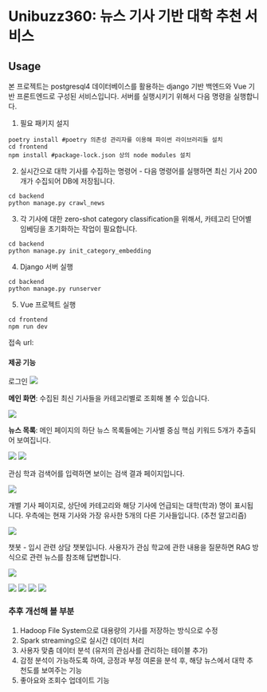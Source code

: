 # Unibuzz360: 뉴스 기사 기반 대학 추천 서비스

## Usage

본 프로젝트는 postgresql4 데이터베이스를 활용하는 django 기반 백엔드와 
Vue 기반 프론트엔드로 구성된 서비스입니다. 서버를 실행시키기 위해서 다음 명령을 실행합니다.

1. 필요 패키지 설지
```
poetry install #poetry 의존성 관리자를 이용해 파이썬 라이브러리들 설치
cd frontend
npm install #package-lock.json 상의 node modules 설치
```
2. 실시간으로 대학 기사를 수집하는 명령어 - 다음 명령어를 실행하면 최신 기사 200개가 수집되어 DB에 저장됩니다.
```
cd backend
python manage.py crawl_news
```
3. 각 기사에 대한 zero-shot category classification을 위해서, 카테고리 단어별 임베딩을 초기화하는 작업이 필요합니다.
```
cd backend
python manage.py init_category_embedding
```
4. Django 서버 실행 
```
cd backend
python manage.py runserver
```

5. Vue 프로젝트 실행
```
cd frontend
npm run dev
```
접속 url: 

#### 제공 기능

로그인
![](./imgs/login.png)

**메인 화면**: 수집된 최신 기사들을 카테고리별로 조회해 볼 수 있습니다.

![](./imgs/image.png)

**뉴스 목록**: 메인 페이지의 하단 뉴스 목록들에는 기사별 중심 핵심 키워드 5개가 추출되어 보여집니다.

![](./imgs/image%20(1).png)
![](./imgs/image%20(2).png)

관심 학과 검색어를 입력하면 보이는 검색 결과 페이지입니다.

![](./imgs/image%20(3).png)

개별 기사 페이지로, 상단에 카테고리와 해당 기사에 언급되는 대학(학과) 명이 표시됩니다. 우측에는 현재 기사와 가장 유사한 5개의 다른 기사들입니다. (추천 알고리즘)

![](./imgs/image%20(4).png)

챗봇 - 입시 관련 상담 챗봇입니다. 사용자가 관심 학교에 관한 내용을 질문하면 RAG 방식으로 관련 뉴스를 참조해 답변합니다.

![](./imgs/image%20(5).png)


![](./imgs/background.jpg)
![](./imgs/stack.jpg)
![](./imgs/data.jpg)
![](./imgs/conclusion.jpg)

### 추후 개선해 볼 부분
1. Hadoop File System으로 대용량의 기사를 저장하는 방식으로 수정
2. Spark streaming으로 실시간 데이터 처리
3. 사용자 맞춤 데이터 분석 (유저의 관심사를 관리하는 테이블 추가)
4. 감정 분석이 가능하도록 하여, 긍정과 부정 여론을 분석 후, 해당 뉴스에서 대학 추천도를 보여주는 기능
5. 좋아요와 조회수 업데이트 기능
